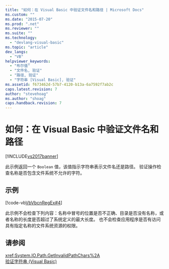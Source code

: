 ```yaml
---
title: "如何：在 Visual Basic 中验证文件名和路径 | Microsoft Docs"
ms.custom: ""
ms.date: "2015-07-20"
ms.prod: ".net"
ms.reviewer: ""
ms.suite: ""
ms.technology: 
  - "devlang-visual-basic"
ms.topic: "article"
dev_langs: 
  - "VB"
helpviewer_keywords: 
  - "布尔值"
  - "文件名, 验证"
  - "路径, 验证"
  - "字符串 [Visual Basic], 验证"
ms.assetid: f673462d-57b7-4120-b13a-6a7592f7ab2c
caps.latest.revision: 7
author: "stevehoag"
ms.author: "shoag"
caps.handback.revision: 7
---
```

# 如何：在 Visual Basic 中验证文件名和路径
[!INCLUDE[vs2017banner](../../../../visual-basic/includes/vs2017banner.md)]

此示例返回一个 `Boolean` 值，该值指示字符串表示文件名还是路径。  验证操作检查名称是否包含文件系统不允许的字符。  
  
## 示例  
 [!code-vb[VbVbcnRegEx#4](../../../../visual-basic/programming-guide/language-features/strings/codesnippet/VisualBasic/how-to-validate-file-names-and-paths_1.vb)]  
  
 此示例不会检查下列内容：名称中冒号的位置是否不正确、目录是否没有名称，或者名称的长度是否超过了系统定义的最大长度。  也不会检查应用程序是否有访问具有指定名称的文件系统资源的权限。  
  
## 请参阅  
 <xref:System.IO.Path.GetInvalidPathChars%2A>   
 [验证字符串 \(Visual Basic\)](../../../../visual-basic/programming-guide/language-features/strings/validating-strings.md)